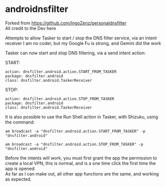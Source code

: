 # androidnsfilter

Forked from https://github.com/IngoZenz/personaldnsfilter<br>
All credit to the Dev here

Attempts to allow Tasker to start / stop the DNS filter service, via an intent receiver
I am no coder, but my Google Fu is strong, and Gemini did the work

Tasker can now start and stop DNS filtering, via a send intent action:

START:
```
action: dnsfilter.android.action.START_FROM_TASKER
package: dnsfilter.android
class: dnsfilter.android.TaskerReceiver
```
STOP:
```
action: dnsfilter.android.action.STOP_FROM_TASKER
package: dnsfilter.android
class: dnsfilter.android.TaskerReceiver
```
It is also possible to use the Run Shell action in Tasker, with Shizuku, using the command:
```
am broadcast -a "dnsfilter.android.action.START_FROM_TASKER" -p "dnsfilter.android"
```
```
am broadcast -a "dnsfilter.android.action.STOP_FROM_TASKER" -p "dnsfilter.android"
```

Before the intents will work, you must first grant the app the permission to create a local VPN, this is normal, and is a one time click the first time the app is opened.<br>
As far as I can make out, all other app functions are the same, and working as expected.
